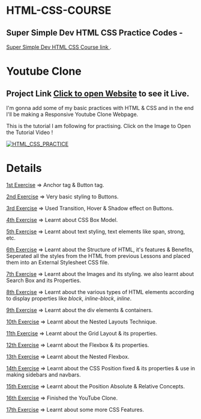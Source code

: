 # HTML-CSS-COURSE
## Super Simple Dev HTML CSS Practice Codes -
[Super Simple Dev HTML CSS Course link ](https://youtu.be/G3e-cpL7ofc) .

# Youtube Clone

## Project Link [Click to open Website](https://pseudovicky.github.io/YouTube-Clone/) to see it Live.

I'm gonna add some of my basic practices with HTML & CSS and in the end I'll be making a Responsive Youtube Clone Webpage.

This is the tutorial I am following for practising. Click on the Image to Open the Tutorial Video !

[![HTML_CSS_PRACTICE](thumbnails/course-thumbnail.jpg)](https://www.youtube.com/watch?v=G3e-cpL7ofc)

# Details

[1st Exercise](https://github.com/pseudovicky/HTML-CSS-COURSE/tree/main/Lession%201%20HTML%20Basics) => Anchor tag & Button tag.

[2nd Exercise](https://github.com/pseudovicky/HTML-CSS-COURSE/tree/main/Lession%202%20CSS%20Basics) => Very basic styling to Buttons.

[3rd Exercise](https://github.com/pseudovicky/HTML-CSS-COURSE/tree/main/Lession%203%20Hovers%2C%20Shadow%2C%20Transitions) => Used Transition, Hover & Shadow effect on Buttons.

[4th Exercise](https://github.com/pseudovicky/HTML-CSS-COURSE/tree/main/Lession%204%20Box%20Model-Margin-Padding) => Learnt about CSS Box Model.

[5th Exercise](https://github.com/pseudovicky/HTML-CSS-COURSE/tree/main/Lession%205%20Text%20Style) => Learnt about text styling, text elements like span, strong, etc.

[6th Exercise](https://github.com/pseudovicky/HTML-CSS-COURSE/tree/main/Lession%206%20The%20HTML%20Structure) => Learnt about the Structure of HTML, it's features & Benefits, Seperated all the styles from the HTML from previous Lessons and placed them into an External Stylesheet CSS file.

[7th Exercise](https://github.com/pseudovicky/HTML-CSS-COURSE/tree/main/Lession%207%20Image%20And%20Text%20Boxes) => Learnt about the Images and its styling. we also learnt about Search Box and its Properties.

[8th Exercise](https://github.com/pseudovicky/HTML-CSS-COURSE/tree/main/Lession%208%20Display%20Block%20And%20Inline%20Block) => Learnt about the various types of HTML elements according to display properties like _block_, _inline-block_, _inline_.

[9th Exercise](https://github.com/pseudovicky/HTML-CSS-COURSE/tree/main/Lession%209%20The%20%3Cdiv%3E%20element) => Learnt about the div elements & containers.

[10th Exercise](https://github.com/pseudovicky/HTML-CSS-COURSE/tree/main/Lession%2010%20Nested%20Layouts%20Technique) => Learnt about the Nested Layouts Technique.

[11th Exercise](https://github.com/pseudovicky/HTML-CSS-COURSE/tree/main/Lession%2011%20CSS%20Grid) => Learnt about the Grid Layout & its properties.

[12th Exercise](https://github.com/pseudovicky/HTML-CSS-COURSE/tree/main/Lession%2012%20FlexBox) => Learnt about the Flexbox & its properties.

[13th Exercise](https://github.com/pseudovicky/HTML-CSS-COURSE/tree/main/Lession%2013%20Nested%20FlexBox) => Learnt about the Nested Flexbox.

[14th Exercise](https://github.com/pseudovicky/HTML-CSS-COURSE/tree/main/Lession%2014%20CSS%20Position) => Learnt about the CSS Position fixed & its properties & use in making sidebars and navbars.

[15th Exercise](https://github.com/pseudovicky/HTML-CSS-COURSE/tree/main/Lession%2015%20Position%20Absolute%20and%20Position%20Relative) => Learnt about the Position Absolute & Relative Concepts.

[16th Exercise](https://github.com/pseudovicky/HTML-CSS-COURSE/tree/main/Lession%2016%20Finish%20the%20project) => Finished the YouTube Clone. 

[17th Exercise](https://github.com/pseudovicky/HTML-CSS-COURSE/tree/main/Youtube%20Clone) => Learnt about some more CSS Features. 
